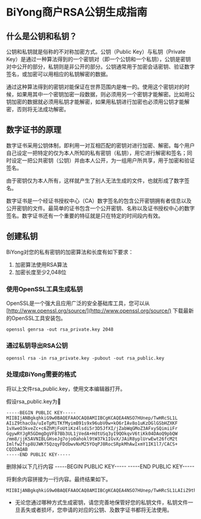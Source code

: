 # BiYong商户RSA公钥生成指南

## 什么是公钥和私钥？

公钥和私钥就是俗称的不对称加密方式。公钥（Public Key）与私钥（Private Key）是通过一种算法得到的一个密钥对（即一个公钥和一个私钥），公钥是密钥对中公开的部分，私钥则是非公开的部分。公钥通常用于加密会话密钥、验证数字签名，或加密可以用相应的私钥解密的数据。

通过这种算法得到的密钥对能保证在世界范围内是唯一的。使用这个密钥对的时候，如果用其中一个密钥加密一段数据，则必须用另一个密钥才能解密。比如用公钥加密的数据就必须用私钥才能解密，如果用私钥进行加密也必须用公钥才能解密，否则将无法成功解密。

## 数字证书的原理

数字证书采用公钥体制，即利用一对互相匹配的密钥对进行加密、解密。每个用户自己设定一把特定的仅为本人所知的私有密钥（私钥），用它进行解密和签名；同时设定一把公共密钥（公钥）并由本人公开，为一组用户所共享，用于加密和验证签名。

由于密钥仅为本人所有，这样就产生了别人无法生成的文件，也就形成了数字签名。

数字证书是一个经证书授权中心（CA）数字签名的包含公开密钥拥有者信息以及公开密钥的文件。最简单的证书包含一个公开密钥、名称以及证书授权中心的数字签名。数字证书还有一个重要的特征就是只在特定的时间段内有效。



## 创建私钥
BiYong对您的私有密钥的加密算法和长度有如下要求：

1. 加密算法使用RSA算法
2. 加密长度至少2,048位

### 使用OpenSSL工具生成私钥

OpenSSL是一个强大且应用广泛的安全基础库工具，您可以从 [http://www.openssl.org/source/](http://www.openssl.org/source/) 下载最新的OpenSSL工具安装包。

```
openssl genrsa -out rsa_private.key 2048
```

### 通过私钥导出RSA公钥

```
openssl rsa -in rsa_private.key -pubout -out rsa_public.key
```

###  处理成BiYong需要的格式

将以上文件rsa_public.key，使用文本编辑器打开。

假设rsa_public.key为
```
-----BEGIN PUBLIC KEY-----
MIIBIjANBgkqhkiG9w0BAQEFAAOCAQ8AMIIBCgKCAQEA4NSO7HUnep/TwHRcSL1L
AIiZ9thacOa/uIeTpMiTKfMyimB91s9x96ubV0w+kO6rIAv8o1uKzDGlGSbHZXKF
1vXweO3kveZc+c6ZhMjFoUtiKz4lsdi5r3D5JfXI/jZabWqGMoZ3AFxySQimiiFr
GgywRYJgR5GDmgDgVF87Bb3UL1jVedA+HdtUSq3yI9QOkqvV6tiKk04DAoQ9pbQW
/mm8/jjK5AVNIBLGHseJg7ojoOahokl9tW37k1IGvX/JAiR8yplUrwEwt26fcM2t
Imlfw2fsp8UJWKf5QzqyFDdbwvNxM25YOqPJ8RocSRpkMhAwIxmY1IK1l7/CACS+
CQIDAQAB
-----END PUBLIC KEY-----
```

删除掉以下几行内容
-----BEGIN PUBLIC KEY-----
-----END PUBLIC KEY-----

将剩余内容拼接为一行内容。最终结果如下。
```
MIIBIjANBgkqhkiG9w0BAQEFAAOCAQ8AMIIBCgKCAQEA4NSO7HUnep/TwHRcSL1LAIiZ9thacOa/uIeTpMiTKfMyimB91s9x96ubV0w+kO6rIAv8o1uKzDGlGSbHZXKF1vXweO3kveZc+c6ZhMjFoUtiKz4lsdi5r3D5JfXI/jZabWqGMoZ3AFxySQimiiFrGgywRYJgR5GDmgDgVF87Bb3UL1jVedA+HdtUSq3yI9QOkqvV6tiKk04DAoQ9pbQW/mm8/jjK5AVNIBLGHseJg7ojoOahokl9tW37k1IGvX/JAiR8yplUrwEwt26fcM2tImlfw2fsp8UJWKf5QzqyFDdbwvNxM25YOqPJ8RocSRpkMhAwIxmY1IK1l7/CACS+CQIDAQAB
```

* 无论您通过哪种方式生成密钥，请您完善地保管好您的私钥文件，私钥文件一旦丢失或者损坏，您申请的对应的公钥、及数字证书都将无法使用。